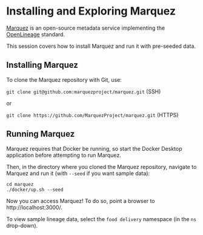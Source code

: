 # Installing and Exploring Marquez

[Marquez](https://marquezproject.ai/) is an open-source metadata service implementing the [OpenLineage](https://openlineage.io/) standard.

This session covers how to install Marquez and run it with pre-seeded data.

## Installing Marquez

To clone the Marquez repository with Git, use:

`git clone git@github.com:marquezproject/marquez.git` (SSH)

or

`git clone https://github.com/MarquezProject/marquez.git` (HTTPS)

## Running Marquez

Marquez requires that Docker be running, so start the Docker Desktop application before attempting to run Marquez.

Then, in the directory where you cloned the Marquez repository, navigate to Marquez and run it (with `--seed` if you want sample data):

```
cd marquez
./docker/up.sh --seed
```

Now you can access Marquez! To do so, point a browser to http://localhost:3000/.

To view sample lineage data, select the `food delivery` namespace (in the `ns` drop-down).